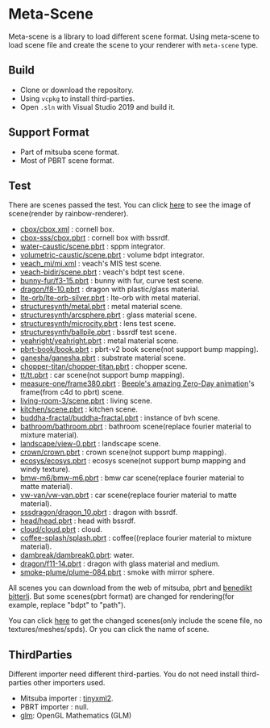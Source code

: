 # Meta-Scene

Meta-scene is a library to load different scene format. Using meta-scene to load scene file and create the scene to your renderer with `meta-scene` type.

## Build

- Clone or download the repository.
- Using `vcpkg` to install third-parties.
- Open `.sln` with Visual Studio 2019 and build it.

## Support Format

- Part of mitsuba scene format. 
- Most of PBRT scene format.

## Test

There are scenes passed the test. You can click [here](https://github.com/LinkClinton/repository-data/tree/master/rainbow-renderer/scenes) to see the image of scene(render by rainbow-renderer).

- [cbox/cbox.xml](https://github.com/LinkClinton/repository-data/blob/master/rainbow-renderer/scenes/cbox) : cornell box.
- [cbox-sss/cbox.pbrt](https://github.com/LinkClinton/repository-data/tree/master/rainbow-renderer/scenes/cbox-sss) : cornell box with bssrdf.
- [water-caustic/scene.pbrt](https://github.com/LinkClinton/repository-data/tree/master/rainbow-renderer/scenes/water-caustic) : sppm integrator.
- [volumetric-caustic/scene.pbrt](https://github.com/LinkClinton/repository-data/tree/master/rainbow-renderer/scenes/volumetric-caustic) : volume bdpt integrator.
- [veach_mi/mi.xml](https://github.com/LinkClinton/repository-data/tree/master/rainbow-renderer/scenes/veach_mi) : veach's MIS test scene.
- [veach-bidir/scene.pbrt](https://github.com/LinkClinton/repository-data/tree/master/rainbow-renderer/scenes/veach-bidir) : veach's bdpt test scene.
- [bunny-fur/f3-15.pbrt](https://github.com/LinkClinton/repository-data/tree/master/rainbow-renderer/scenes/bunny-fur) : bunny with fur, curve test scene.
- [dragon/f8-10.pbrt](https://github.com/LinkClinton/repository-data/tree/master/rainbow-renderer/scenes/dragon) : dragon with plastic/glass material.
- [lte-orb/lte-orb-silver.pbrt](https://github.com/LinkClinton/repository-data/tree/master/rainbow-renderer/scenes/lte-orb) : lte-orb with metal material.
- [structuresynth/metal.pbrt](https://github.com/LinkClinton/repository-data/tree/master/rainbow-renderer/scenes/structuresynth) : metal material scene.
- [structuresynth/arcsphere.pbrt](https://github.com/LinkClinton/repository-data/tree/master/rainbow-renderer/scenes/structuresynth) : glass material scene.
- [structuresynth/microcity.pbrt](https://github.com/LinkClinton/repository-data/tree/master/rainbow-renderer/scenes/structuresynth) : lens test scene.
- [structuresynth/ballpile.pbrt](https://github.com/LinkClinton/repository-data/tree/master/rainbow-renderer/scenes/structuresynth) : bssrdf test scene.
- [yeahright/yeahright.pbrt](https://github.com/LinkClinton/repository-data/tree/master/rainbow-renderer/scenes/yeahright) : metal material scene.
- [pbrt-book/book.pbrt](https://github.com/LinkClinton/repository-data/tree/master/rainbow-renderer/scenes/pbrt-book) : pbrt-v2 book scene(not support bump mapping).
- [ganesha/ganesha.pbrt](https://github.com/LinkClinton/repository-data/tree/master/rainbow-renderer/scenes/ganesha) : substrate material scene.
- [chopper-titan/chopper-titan.pbrt](https://github.com/LinkClinton/repository-data/tree/master/rainbow-renderer/scenes/chopper-titan) : chopper scene.
- [tt/tt.pbrt](https://github.com/LinkClinton/repository-data/tree/master/rainbow-renderer/scenes/tt) : car scene(not support bump mapping).
- [measure-one/frame380.pbrt](https://github.com/LinkClinton/repository-data/tree/master/rainbow-renderer/scenes/measure-one) : [ Beeple's amazing Zero-Day animation](https://www.beeple-crap.com/films)'s frame(from c4d to pbrt) scene. 
- [living-room-3/scene.pbrt](https://github.com/LinkClinton/repository-data/tree/master/rainbow-renderer/scenes/living-room-3) : living scene.
- [kitchen/scene.pbrt](https://github.com/LinkClinton/repository-data/tree/master/rainbow-renderer/scenes/kitchen) : kitchen scene.
- [buddha-fractal/buddha-fractal.pbrt](https://github.com/LinkClinton/repository-data/tree/master/rainbow-renderer/scenes/buddha-fractal) : instance of bvh scene.
- [bathroom/bathroom.pbrt](https://github.com/LinkClinton/repository-data/tree/master/rainbow-renderer/scenes/bathroom) : bathroom scene(replace fourier material to mixture material).
- [landscape/view-0.pbrt](https://github.com/LinkClinton/repository-data/tree/master/rainbow-renderer/scenes/landscape) : landscape scene.
- [crown/crown.pbrt](https://github.com/LinkClinton/repository-data/tree/master/rainbow-renderer/scenes/crown) : crown scene(not support bump mapping).
- [ecosys/ecosys.pbrt](https://github.com/LinkClinton/repository-data/tree/master/rainbow-renderer/scenes/ecosys) : ecosys scene(not support bump mapping and windy texture).
- [bmw-m6/bmw-m6.pbrt](https://github.com/LinkClinton/repository-data/tree/master/rainbow-renderer/scenes/bmw-m6) : bmw car scene(replace fourier material to matte material).
- [vw-van/vw-van.pbrt](https://github.com/LinkClinton/repository-data/tree/master/rainbow-renderer/scenes/vw-van) : car scene(replace fourier material to matte material).
- [sssdragon/dragon_10.pbrt](https://github.com/LinkClinton/repository-data/tree/master/rainbow-renderer/scenes/sssdragon) : dragon with bssrdf.
- [head/head.pbrt](https://github.com/LinkClinton/repository-data/tree/master/rainbow-renderer/scenes/head) : head with bssrdf.
- [cloud/cloud.pbrt](https://github.com/LinkClinton/repository-data/tree/master/rainbow-renderer/scenes/cloud) : cloud.
- [coffee-splash/splash.pbrt](https://github.com/LinkClinton/repository-data/tree/master/rainbow-renderer/scenes/coffee-splash) : coffee((replace fourier material to mixture material).
- [dambreak/dambreak0.pbrt](https://github.com/LinkClinton/repository-data/tree/master/rainbow-renderer/scenes/dambreak): water.
- [dragon/f11-14.pbrt](https://github.com/LinkClinton/repository-data/tree/master/rainbow-renderer/scenes/dragon) : dragon with glass material and medium.
- [smoke-plume/plume-084.pbrt](https://github.com/LinkClinton/repository-data/tree/master/rainbow-renderer/scenes/smoke-plume) : smoke with mirror sphere. 

All scenes you can download from the web of mitsuba, pbrt and [benedikt bitterli](https://benedikt-bitterli.me/resources/). But some scenes(pbrt format) are changed for rendering(for example, replace "bdpt" to "path").

You can click [here](https://github.com/LinkClinton/repository-data/tree/master/rainbow-renderer/scenes) to get the changed scenes(only include the scene file, no textures/meshes/spds). Or you can click the name of scene.

## ThirdParties

Different importer need different third-parties. You do not need install third-parties other importers used.

- Mitsuba importer : [tinyxml2](https://github.com/leethomason/tinyxml2).
- PBRT importer : null.
- [glm](https://github.com/g-truc/glm): OpenGL Mathematics (GLM) 
